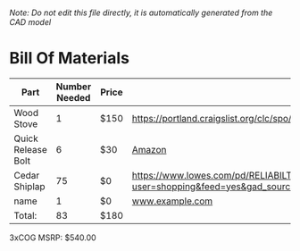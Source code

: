 ###### Note: Do not edit this file directly, it is automatically generated from the CAD model 
# Bill Of Materials 
 |Part|Number Needed|Price|Source| 
 |----|----------|-----|-----|
|Wood Stove|1|$150|https://portland.craigslist.org/clc/spo/d/mulino-canvas-wall-tent-stove/7827117943.html|
|Quick Release Bolt|6|$30|[Amazon](https://www.amazon.com/dp/B0CSMGRBN6?tag=maslowcnc01-20)|
|Cedar Shiplap|75|$0|https://www.lowes.com/pd/RELIABILT-5-375-in-x-12-ft-Unfinished-Cedar-Tongue-and-Groove-Wall-Plank-1-Pack-Covers-5-38-sq-ft/1000456695?user=shopping&feed=yes&gad_source=1&gad_campaignid=21218170251&gclid=CjwKCAjwvO7CBhAqEiwA9q2YJdk_r7n3FB7d_4rSmPHAxLzIKqJX_qTlfnD14cEg7dvBOpAPxnaE2hoCqocQAvD_BwE|
|name|1|$0|www.example.com|
|Total: |83|$180| |

 3xCOG MSRP: $540.00